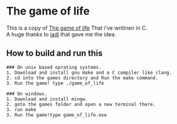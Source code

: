 # The game of life

This is a copy of [The game of life](https://en.wikipedia.org/wiki/Conway%27s_Game_of_Life) That i've writinen in C.
</br>
A huge thanks to [jadi](https://github.com/jadijadi) that gave me the idea.

## How to build and run this

    ### On unix based oprating systems.
    1. Download and install gnu make and a C compiler like clang.
    2. cd into the games directory and Run the make command.
    3. Run the game! type ./game_of_life

    ### On windows.
    1. Download and install mingw.
    2. goto the games folder and open a new terminal there.
    3. run make
    3. Run the game!type game_of_life.exe
